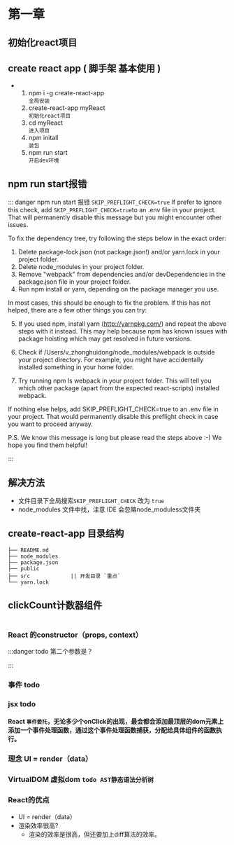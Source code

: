 # 第一章
## 初始化react项目
## create react app ( 脚手架 基本使用 )

- &nbsp;
    1. npm i -g create-react-app   
        `全局安装`
    2. create-react-app myReact    
        `初始化react项目`
    3. cd myReact    
        `进入项目`
    4. npm initall       
        `装包`
    5. npm run start    
        `开启dev环境`
    <!-- ::: -->
## npm run start报错
::: danger npm run start 报错 `SKIP_PREFLIGHT_CHECK=true`
If prefer to ignore this check, add `SKIP_PREFLIGHT_CHECK=true`to an .env file in your project.
That will permanently disable this message but you might encounter other issues.

To fix the dependency tree, try following the steps below in the exact order:

  1. Delete package-lock.json (not package.json!) and/or yarn.lock in your project folder.
  2. Delete node_modules in your project folder.
  3. Remove "webpack" from dependencies and/or devDependencies in the package.json file in your project folder.
  4. Run npm install or yarn, depending on the package manager you use.

In most cases, this should be enough to fix the problem.
If this has not helped, there are a few other things you can try:

  5. If you used npm, install yarn (http://yarnpkg.com/) and repeat the above steps with it instead.
     This may help because npm has known issues with package hoisting which may get resolved in future versions.

  6. Check if /Users/v_zhonghuidong/node_modules/webpack is outside your project directory.
     For example, you might have accidentally installed something in your home folder.

  7. Try running npm ls webpack in your project folder.
     This will tell you which other package (apart from the expected react-scripts) installed webpack.

If nothing else helps, add SKIP_PREFLIGHT_CHECK=true to an .env file in your project.
That would permanently disable this preflight check in case you want to proceed anyway.

P.S. We know this message is long but please read the steps above :-) We hope you find them helpful!

::: 

## 解决方法
- 文件目录下全局搜索`SKIP_PREFLIGHT_CHECK` 改为 `true`
- node_modules 文件中找，注意 IDE 会忽略node_moduless文件夹

## create-react-app 目录结构
```
├── README.md
├── node_modules
├── package.json
├── public
├── src             || 开发目录 `重点` 
└── yarn.lock
```
## clickCount计数器组件
```
```
### React 的constructor（props, context）
:::danger todo 第二个参数是？

::: 

### 事件 todo

### jsx todo


#### React `事件委托`，无论多少个onClick的出现，最会都会添加最顶层的dom元素上添加一个事件处理函数，通过这个事件处理函数捕获，分配给具体组件的函数执行。

### 理念 UI = render（data）

### VirtualDOM 虚拟dom  `todo AST静态语法分析树`
### React的优点
- UI = render（data）
- 渲染效率很高? 
    - 渲染的效率是很高，但还要加上diff算法的效率。
    